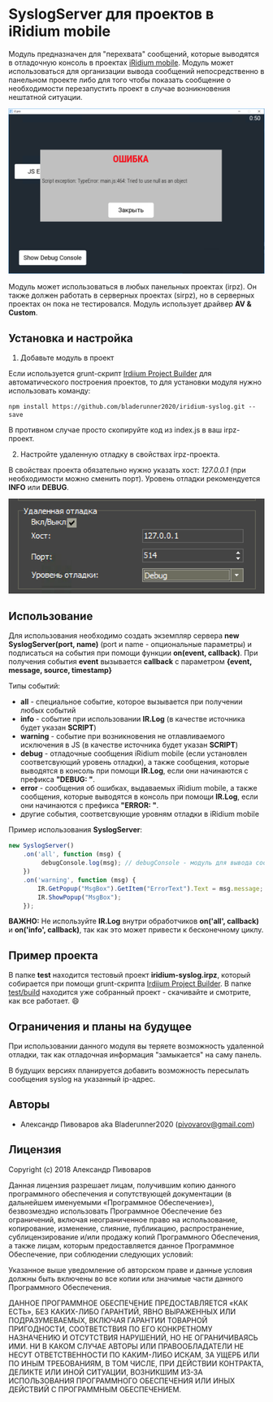 # SyslogServer для проектов в iRidium mobile

Модуль предназначен для "перехвата" сообщений, которые выводятся в отладочную консоль в проектах [iRidium mobile](http://www.iridi.com).
Модуль может использоваться для организации вывода сообщений непосредственно в панельном проекте либо для того
чтобы показать сообщение о необходимости перезапустить проект в случае возникновения нештатной ситуации.

![](images/sample.png)

Модуль может использоваться в любых панельных проектах (irpz). Он также должен работать в серверных проектах (sirpz), но
в серверных проектах он пока не тестировался. Модуль использует драйвер **AV & Custom**.


## Установка и настройка

1. Добавьте модуль в проект

Если используется grunt-скрипт [Irdiium Project Builder](https://github.com/bladerunner2020/iridium-project-builder)
для автоматического построения проектов, то для установки модуля нужно использовать команду:

```npm
npm install https://github.com/bladerunner2020/iridium-syslog.git --save
```

В противном случае просто скопируйте код из index.js в ваш irpz-проект.

2. Настройте удаленную отладку в свойствах irpz-проекта.

В свойствах проекта обязательно нужно указать хост: *127.0.0.1* (при необходимости можно сменить порт).
Уровень отладки рекомендуется **INFO** или **DEBUG**.

![](images/settings_ru.png)

## Использование

Для использования необходимо создать экземпляр сервера **new SyslogServer(port, name)** (port и name - опциональные параметры)
 и подписаться на события при помощи функции **on(event, callback)**. При получения события **event** вызывается
 **callback** с параметром **{event, message, source, timestamp}**

Типы событий:

- **all** - специальное событие, которое вызывается при получении любых событий
- **info** - событие при использовании **IR.Log** (в качестве источника будет указан **SCRIPT**)
- **warning** - событие при возникновения не отлавливаемого исключения в JS (в качестве источника будет указан **SCRIPT**)
- **debug** - отладочные сообщения iRidium mobile (если установлен соответсвующий уровень отладки), а также сообщения,
которые выводятся в консоль при помощи **IR.Log**, если они начинаются с префикса **"DEBUG: "**.
- **error** - сообщения об ошибках, выдаваемых iRidium mobile, а также сообщения,
 которые выводятся в консоль при помощи **IR.Log**, если они начинаются с префикса **"ERROR: "**.
- другие события, соответсвующие уровням отладки в iRidium mobile


Пример использования **SyslogServer**:

```javascript
new SyslogServer()
    .on('all', function (msg) {
         debugConsole.log(msg); // debugConsole - модуль для вывода сообщений в панельном проекте
    })
    .on('warning', function (msg) {
        IR.GetPopup("MsgBox").GetItem("ErrorText").Text = msg.message;
        IR.ShowPopup("MsgBox");
    });
```

**ВАЖНО:** Не используйте **IR.Log** внутри обработчиков **on('all', callback)** и **on('info', callback)**, так как это
может привести к бесконечному циклу.

## Пример проекта

В папке **test** находится тестовый проект **iridium-syslog.irpz**, который собирается при помощи grunt-скрипта [Irdiium Project Builder](https://github.com/bladerunner2020/iridium-project-builder).
В папке [test/build](https://github.com/bladerunner2020/iridium-syslog/tree/master/test/build) находится
уже собранный проект - скачивайте и смотрите, как все работает. :smile:

## Ограничения и планы на будущее

При использовании данного модуля вы теряете возможность удаленной отладки, так как отладочная информация "замыкается"
на саму панель.

В будущих версиях планируется добавить возможность пересылать сообщения syslog на указанный ip-адрес.


## Авторы

* Александр Пивоваров aka Bladerunner2020 ([pivovarov@gmail.com](mailto:pivovarov@gmail.com))

## Лицензия
Copyright (c) 2018 Александр Пивоваров

Данная лицензия разрешает лицам, получившим копию данного программного обеспечения и сопутствующей документации (в дальнейшем именуемыми «Программное Обеспечение»), безвозмездно использовать Программное Обеспечение без ограничений, включая неограниченное право на использование, копирование, изменение, слияние, публикацию, распространение, сублицензирование и/или продажу копий Программного Обеспечения, а также лицам, которым предоставляется данное Программное Обеспечение, при соблюдении следующих условий:

Указанное выше уведомление об авторском праве и данные условия должны быть включены во все копии или значимые части данного Программного Обеспечения.

ДАННОЕ ПРОГРАММНОЕ ОБЕСПЕЧЕНИЕ ПРЕДОСТАВЛЯЕТСЯ «КАК ЕСТЬ», БЕЗ КАКИХ-ЛИБО ГАРАНТИЙ, ЯВНО ВЫРАЖЕННЫХ ИЛИ ПОДРАЗУМЕВАЕМЫХ, ВКЛЮЧАЯ ГАРАНТИИ ТОВАРНОЙ ПРИГОДНОСТИ, СООТВЕТСТВИЯ ПО ЕГО КОНКРЕТНОМУ НАЗНАЧЕНИЮ И ОТСУТСТВИЯ НАРУШЕНИЙ, НО НЕ ОГРАНИЧИВАЯСЬ ИМИ. НИ В КАКОМ СЛУЧАЕ АВТОРЫ ИЛИ ПРАВООБЛАДАТЕЛИ НЕ НЕСУТ ОТВЕТСТВЕННОСТИ ПО КАКИМ-ЛИБО ИСКАМ, ЗА УЩЕРБ ИЛИ ПО ИНЫМ ТРЕБОВАНИЯМ, В ТОМ ЧИСЛЕ, ПРИ ДЕЙСТВИИ КОНТРАКТА, ДЕЛИКТЕ ИЛИ ИНОЙ СИТУАЦИИ, ВОЗНИКШИМ ИЗ-ЗА ИСПОЛЬЗОВАНИЯ ПРОГРАММНОГО ОБЕСПЕЧЕНИЯ ИЛИ ИНЫХ ДЕЙСТВИЙ С ПРОГРАММНЫМ ОБЕСПЕЧЕНИЕМ.
